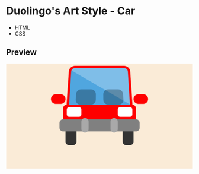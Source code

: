 # Duolingo's Art Style - Car

- HTML
- CSS

## Preview

<p align="center">
    <img src="preview.png" alt="Preview">
</p>
